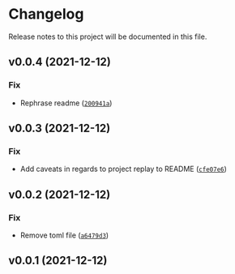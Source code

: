 # Changelog

Release notes to this project will be documented in this file.

<!--next-version-placeholder-->

## v0.0.4 (2021-12-12)
### Fix
* Rephrase readme ([`200941a`](https://github.com/LeisureTech/cookiecutter-python/commit/200941a2ab396becdae4b8f9fb8d01920e3f407e))

## v0.0.3 (2021-12-12)
### Fix
* Add caveats in regards to project replay to README ([`cfe07e6`](https://github.com/LeisureTech/cookiecutter-python/commit/cfe07e63ed9cef3d99b2285ba593205619ef7bd0))

## v0.0.2 (2021-12-12)
### Fix
* Remove toml file ([`a6479d3`](https://github.com/LeisureTech/cookiecutter-python/commit/a6479d3e702f77d7f95f05620e50f75f54ad624e))

## v0.0.1 (2021-12-12)

